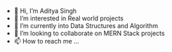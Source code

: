- 👋 Hi, I’m Aditya Singh
- 👀 I’m interested in Real world projects
- 🌱 I’m currently into Data Structures and Algorithm
- 💞️ I’m looking to collaborate on MERN Stack projects
- 📫 How to reach me ...

<!---
adiii21/adiii21 is a ✨ special ✨ repository because its `README.md` (this file) appears on your GitHub profile.
You can click the Preview link to take a look at your changes.
--->
